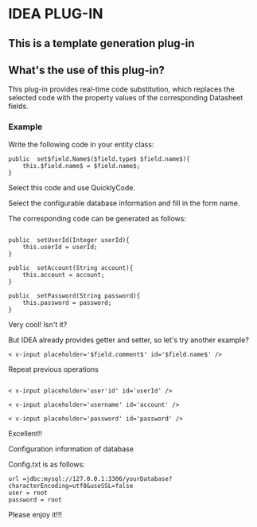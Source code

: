 # IDEA PLUG-IN 

##  This is a template generation plug-in

## What's the use of this plug-in?

This plug-in provides real-time code substitution, which replaces the selected 
code with the property values of the corresponding Datasheet fields.

### Example

Write the following code in your entity class:

```
public  set$field.Name$($field.type$ $field.name$){
    this.$field.name$ = $field.name$;
}

```

Select this code and use QuicklyCode.

Select the configurable database information and fill in the form name.

The corresponding code can be generated as follows:

```

public  setUserId(Integer userId){
    this.userId = userId;
}

public  setAccount(String account){
    this.account = account;
}

public  setPassword(String password){
    this.password = password;
}

```

Very cool! Isn't it?

But IDEA already provides getter and setter, so let's try another example?

```
< v-input placeholder='$field.comment$' id='$field.name$' />
```

Repeat previous operations

```

< v-input placeholder='user'id' id='userId' />

< v-input placeholder='username' id='account' />

< v-input placeholder='password' id='password' />
```

Excellent!!

Configuration information of database

Config.txt is as follows:

```
url =jdbc:mysql://127.0.0.1:3306/yourDatabase?characterEncoding=utf8&useSSL=false
user = root
password = root
```

Please enjoy it!!!

